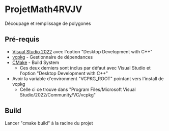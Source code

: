 # ProjetMath4RVJV

Découpage et remplissage de polygones

## Pré-requis

- [Visual Studio 2022](https://visualstudio.microsoft.com/) avec l'option "Desktop Development with C++"
- [vcpkg](https://vcpkg.io/) - Gestionnaire de dépendances 
- [CMake](https://cmake.org/) - Build System
    - Ces deux derniers sont inclus par défaut avec Visual Studio et l'option "Desktop Development with C++"
- Avoir la variable d'environment "VCPKG_ROOT" pointant vers l'install de vcpkg
    - Celle ci ce trouve dans "Program Files/Microsoft Visual Studio/2022/Community/VC/vcpkg"

## Build

Lancer "cmake build" à la racine du projet